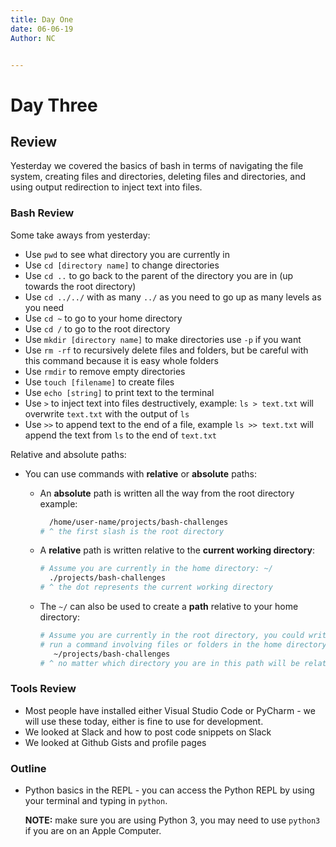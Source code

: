 ```yaml
---
title: Day One
date: 06-06-19
Author: NC


---
```




# Day Three

## Review

Yesterday we covered the basics of bash in terms of navigating the file system, creating files and directories, deleting files and directories, and using output redirection to inject text into files.

### Bash Review

Some take aways from yesterday:

-   Use `pwd` to see what directory you are currently in
-   Use `cd [directory name]` to change directories
-   Use `cd ..` to go back to the parent of the directory you are in (up towards the root directory)
-   Use `cd ../../` with as many `../` as you need to go up as many levels as you need
-   Use `cd ~` to go to your home directory
-   Use `cd /` to go to the root directory
-   Use `mkdir [directory name]` to make directories use `-p` if you want 
-   Use `rm -rf` to recursively delete files and folders, but be careful with this command because it is easy whole folders 
-   Use `rmdir` to remove empty directories
-   Use `touch [filename]` to create files
-   Use `echo [string]` to print text to the terminal
-   Use `>` to inject text into files destructively, example: `ls > text.txt` will overwrite `text.txt` with the output of `ls` 
-   Use `>>` to append text to the end of a file, example `ls >> text.txt` will append the text from `ls` to the end of `text.txt` 

Relative and absolute paths:

-   You can use commands with **relative** or **absolute** paths:

    -   An **absolute** path is written all the way from the root directory example:

        ```bash
          /home/user-name/projects/bash-challenges
        # ^ the first slash is the root directory
        ```

    -   A **relative** path is written relative to the **current working directory**:

        ```bash
        # Assume you are currently in the home directory: ~/
          ./projects/bash-challenges
        # ^ the dot represents the current working directory
        ```

    -   The `~/` can also be used to create a **path** relative to your home directory:

        ```bash
        # Assume you are currently in the root directory, you could write a command using ~/ to 
        # run a command involving files or folders in the home directory.
           ~/projects/bash-challenges
        # ^ no matter which directory you are in this path will be relative to the home directory
        ```

### Tools Review

-   Most people have installed either Visual Studio Code or PyCharm - we will use these today, either is fine to use for development.
-   We looked at Slack and how to post code snippets on Slack
-   We looked at Github Gists and profile pages

### Outline

-   Python basics in the REPL - you can access the Python REPL by using your terminal and typing in `python`.

    **NOTE:** make sure you are using Python 3, you may need to use `python3` if you are on an Apple Computer.
